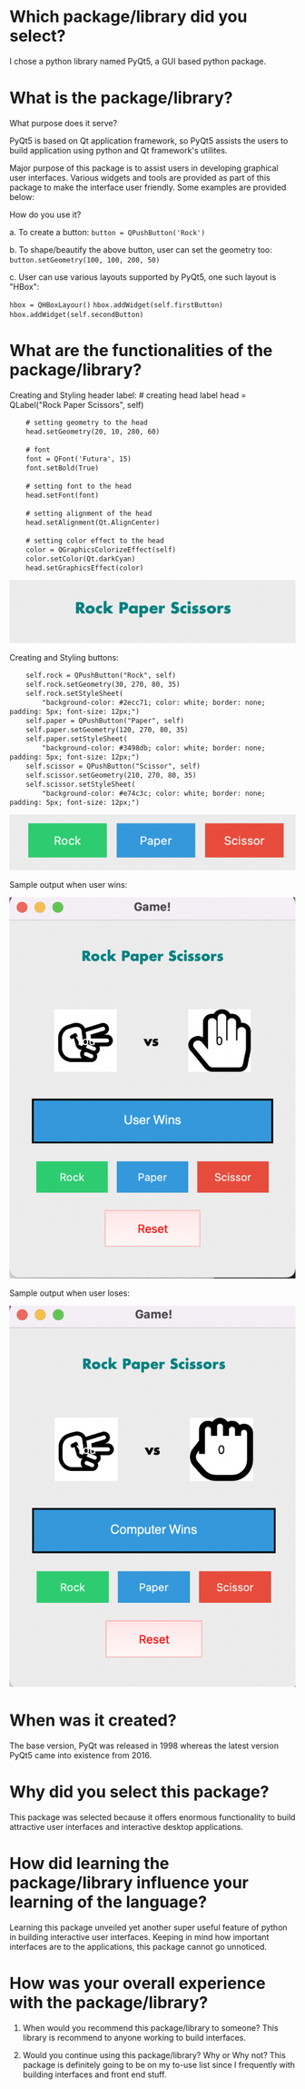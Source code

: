 # Which package/library did you select?
I chose a python library named PyQt5, a GUI based python package.

# What is the package/library?
What purpose does it serve?

PyQt5 is based on Qt application framework, so PyQt5 assists the users to build application using python and Qt framework's utilites.

Major purpose of this package is to assist users in developing graphical user interfaces. 
Various widgets and tools are provided as part of this package to make the interface user friendly. Some examples are provided below:


How do you use it?

a. To create a button:
`button = QPushButton('Rock')`

b. To shape/beautify the above button, user can set the geometry too:
`button.setGeometry(100, 100, 200, 50)`

c. User can use various layouts supported by PyQt5, one such layout is "HBox":

`hbox = QHBoxLayour()`
`hbox.addWidget(self.firstButton)`
`hbox.addWidget(self.secondButton)`


# What are the functionalities of the package/library?

Creating and Styling header label:
        # creating head label
        head = QLabel("Rock Paper Scissors", self)

        # setting geometry to the head
        head.setGeometry(20, 10, 280, 60)

        # font
        font = QFont('Futura', 15)
        font.setBold(True)

        # setting font to the head
        head.setFont(font)

        # setting alignment of the head
        head.setAlignment(Qt.AlignCenter)

        # setting color effect to the head
        color = QGraphicsColorizeEffect(self)
        color.setColor(Qt.darkCyan)
        head.setGraphicsEffect(color)

![alt original image](./images/Game_header.png)

Creating and Styling buttons:

        self.rock = QPushButton("Rock", self)
        self.rock.setGeometry(30, 270, 80, 35)
        self.rock.setStyleSheet(
            "background-color: #2ecc71; color: white; border: none; padding: 5px; font-size: 12px;")
        self.paper = QPushButton("Paper", self)
        self.paper.setGeometry(120, 270, 80, 35)
        self.paper.setStyleSheet(
            "background-color: #3498db; color: white; border: none; padding: 5px; font-size: 12px;")
        self.scissor = QPushButton("Scissor", self)
        self.scissor.setGeometry(210, 270, 80, 35)
        self.scissor.setStyleSheet(
            "background-color: #e74c3c; color: white; border: none; padding: 5px; font-size: 12px;")


![alt text](./images/Game_buttons.png)

Sample output when user wins:

![alt text](./images/UserWins.png)

Sample output when user loses:

![alt text](./images/CompWins.png)

# When was it created?
The base version, PyQt was released in 1998 whereas the latest version PyQt5 came into existence from 2016.

# Why did you select this package?
This package was selected because it offers enormous functionality to build attractive user interfaces and interactive desktop applications.

# How did learning the package/library influence your learning of the language?

Learning this package unveiled yet another super useful feature of python in building interactive user interfaces. Keeping in mind how important interfaces are to the applications, this package cannot go unnoticed.

# How was your overall experience with the package/library?
 1. When would you recommend this package/library to someone?
 This library is recommend to anyone working to build interfaces.

 2. Would you continue using this package/library? Why or Why not?
 This package is definitely going to be on my to-use list since I frequently with building interfaces and front end stuff.


